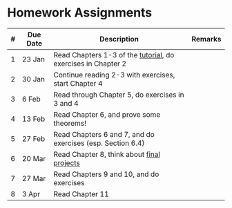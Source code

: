 Homework Assignments
====================

\# | Due Date  |           Description                                             |                             Remarks                         |
-- | --------- | ----------------------------------------------------------------  |  ---------------------------------------------------------  |
1  | 23 Jan    | Read Chapters 1-3 of the [tutorial], do exercises in Chapter 2    |                                                             |
2  | 30 Jan    | Continue reading 2-3 with exercises, start Chapter 4              |                                                             |
3  |  6 Feb    | Read through Chapter 5, do exercises in 3 and 4                   |                                                             |
4  | 13 Feb    | Read Chapter 6, and prove some theorems!                          |                                                             |
5  | 27 Feb    | Read Chapters 6 and 7, and do exercises (esp. Section  6.4)       |                                                             |
6  | 20 Mar    | Read Chapter 8, think about [final projects]                      |                                                             |
7  | 27 Mar    | Read Chapters 9 and 10, and do exercises                          |                                                             |
8  |  3 Apr    | Read Chapter 11                                                   |                                                             |

[tutorial]: https://leanprover.github.io/tutorial
[final projects]: http://leanprover.github.io/cmu-15815-s15/project.html
